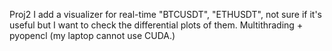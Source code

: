 Proj2
I add a visualizer for real-time "BTCUSDT", "ETHUSDT", not sure if it's useful but I want to check the differential plots of them.
Multithrading + pyopencl (my laptop cannot use CUDA.)

